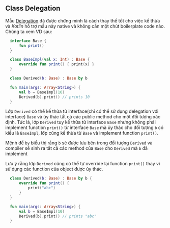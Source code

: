 Class Delegation
----------------

Mẫu [Delegation](https://en.wikipedia.org/wiki/Delegation_pattern) đã được chứng minh là cách thay thế tốt cho việc kế thừa và *Kotlin* hỗ trợ mẫu này native và không cần một chút boilerplate code nào. Chúng ta xem VD sau:

```kotlin
  interface Base {
      fun print()
  }

  class BaseImpl(val x: Int) : Base {
      override fun print() { print(x) }
  }

  class Derived(b: Base) : Base by b

  fun main(args: Array<String>) {
      val b = BaseImpl(10)
      Derived(b).print() // prints 10
  }

```

Lớp `Derived` có thể kế thừa từ interface(chỉ có thể sử dụng delegation với interface) `Base` và ủy thác tất cả các public method cho một đối tượng xác định. Tức là, lớp `Derived` tuy kế thừa từ interface `Base` nhưng không phải implement function `print()` từ interface `Base` mà ủy thác cho đối tượng `b` có kiểu là `BaseImpl`, lớp cũng kế thừa từ `Base` và implement function `print()`.

Mệnh đề `by` biểu thị rằng `b` sẽ được lưu bên trong đối tượng `Derived` và compiler sẽ sinh ra tắt cả các method của `Base` cho `Derived` mà `b` đã implement

Lưu ý rằng lớp `Derived` cũng có thể tự override lại function `print()` thay vì sử dụng các function của object được ủy thác.

```kotlin
  class Derived(b: Base) : Base by b {
      override fun print() {
          print("abc")
      }
  }

  fun main(args: Array<String>) {
      val b = BaseImpl(10)
      Derived(b).print() // prints "abc"
  }
```